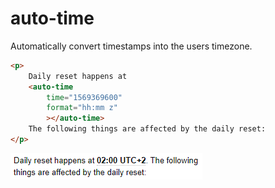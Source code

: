 # auto-time
Automatically convert timestamps into the users timezone.

```html
<p>
    Daily reset happens at 
    <auto-time 
        time="1569369600"
        format="hh:mm z"
        ></auto-time>
    The following things are affected by the daily reset:
</p> 
```

![](./assets/demo.png)
